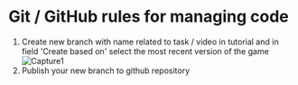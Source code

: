 # Git / GitHub rules for managing code
1. Create new branch with name related to task / video in tutorial and in field 'Create based on' select the most recent version of the game
![Capture1](https://user-images.githubusercontent.com/69211090/206164481-ac56f7b0-d088-4f84-a735-cb604f0a5dea.PNG)
2. Publish your new branch to github repository

